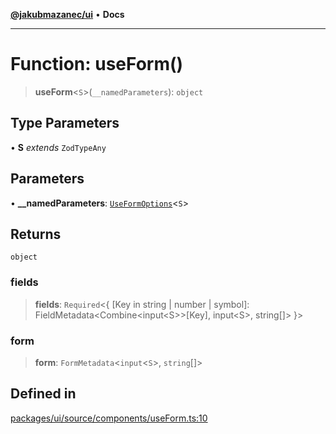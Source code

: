 [**@jakubmazanec/ui**](../README.md) • **Docs**

---

# Function: useForm()

> **useForm**\<`S`\>(`__namedParameters`): `object`

## Type Parameters

• **S** _extends_ `ZodTypeAny`

## Parameters

• **\_\_namedParameters**: [`UseFormOptions`](../type-aliases/UseFormOptions.md)\<`S`\>

## Returns

`object`

### fields

> **fields**: `Required`\<\{ \[Key in string \| number \| symbol\]:
> FieldMetadata\<Combine\<input\<S\>\>\[Key\], input\<S\>, string\[\]\> \}\>

### form

> **form**: `FormMetadata`\<`input`\<`S`\>, `string`[]\>

## Defined in

[packages/ui/source/components/useForm.ts:10](https://github.com/jakubmazanec/tools/blob/e8ae4d79f84effbab1b79b1c88222a54b84f3504/packages/ui/source/components/useForm.ts#L10)
